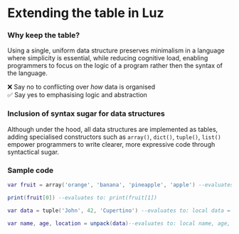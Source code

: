 # Extending the table in Luz

### Why keep the table?
Using a single, uniform data structure preserves minimalism in a language where simplicity is essential, while reducing cognitive load, enabling programmers to focus on the logic of a program rather then the syntax of the language.

❌ Say no to conflicting over *how* data is organised <br />
✅ Say yes to emphasising logic and abstraction 

### Inclusion of syntax sugar for data structures
Although under the hood, all data structures are implemented as tables, adding specialised constructors such as `array()`, `dict()`, `tuple()`, `list()` empower programmers to write clearer, more expressive code through syntactical sugar.

### Sample code
```lua
var fruit = array('orange', 'banana', 'pineapple', 'apple') --evaluates to: local fruit = {'orange', 'banana', 'pineapple', 'apple'}

print(fruit[0]) --evaluates to: print(fruit[1])
```

```lua
var data = tuple('John', 42, 'Cupertino') --evaluates to: local data = {'John', 42, 'Cupertino'}

var name, age, location = unpack(data)--evaluates to: local name, age, location = table.unpack(data)
```